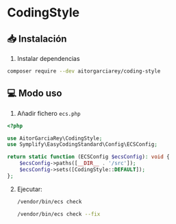 # CodingStyle

## 📥 Instalación
1. Instalar dependencias
```sh
composer require --dev aitorgarciarey/coding-style
```
## 💻 Modo uso
1. Añadir fichero `ecs.php`
```php
<?php

use AitorGarciaRey\CodingStyle;
use Symplify\EasyCodingStandard\Config\ECSConfig;

return static function (ECSConfig $ecsConfig): void {
    $ecsConfig->paths([__DIR__ . '/src']);
    $ecsConfig->sets([CodingStyle::DEFAULT]);
};
```
2. Ejecutar:
    ```sh
    /vendor/bin/ecs check
    ```
    ```sh
    /vendor/bin/ecs check --fix
    ```